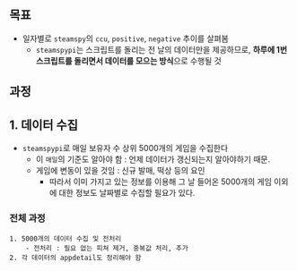 ## 목표 
- 일자별로 `steamspy`의 `ccu`, `positive`, `negative` 추이를 살펴봄
	- `steamspypi`는 스크립트를 돌리는 전 날의 데이터만을 제공하므로, **하루에 1번 스크립트를 돌리면서 데이터를 모으는 방식**으로 수행될 것

## 과정 

## 1. 데이터 수집
- `steamspypi`로 매일 보유자 수 상위 5000개의 게임을 수집한다
	- 이 `매일`의 기준도 알아야 함 : 언제 데이터가 갱신되는지 알아야하기 때문.
	- 게임에 변동이 있을 것임 : 신규 발매, 떡상 등의 요인
		- 따라서 이미 가지고 있는 정보를 이용해 그 날 들어온 5000개의 게임 이외에 대한 정보도 날짜별로 수집할 필요가 있다.

### 전체 과정
```
1. 5000개의 데이터 수집 및 전처리
	- 전처리 : 필요 없는 피쳐 제거, 중복값 처리, 추가
2. 각 데이터의 appdetail도 정리해야 함
```






